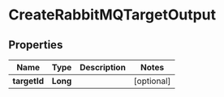 

# CreateRabbitMQTargetOutput

## Properties

Name | Type | Description | Notes
------------ | ------------- | ------------- | -------------
**targetId** | **Long** |  |  [optional]



